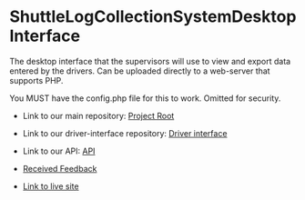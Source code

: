 # ShuttleLogCollectionSystemDesktopInterface
The desktop interface that the supervisors will use to view and export data entered by the drivers. Can be uploaded directly to a web-server that supports PHP.

You MUST have the config.php file for this to work. Omitted for security. 

- Link to our main repository: [Project Root](https://github.com/kdesimini/Bus-Shuttle-Log-Collection-System)
- Link to our driver-interface repository: [Driver interface](https://github.com/kdesimini/ShuttleLogCollectionSystemSourceCode)
- Link to our API: [API](https://github.com/kdesimini/ShuttleLogCollectionSystemAPI)

- [Received Feedback](https://docs.google.com/forms/d/157IvK_9Fgrguuds5UYLlH_KTHrhRle6TBZa_m0XPYlw/edit?usp=sharing)

- [Link to live site](https://www.mildvariety.club/buslog/index.php)